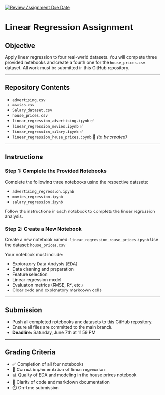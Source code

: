 [![Review Assignment Due Date](https://classroom.github.com/assets/deadline-readme-button-22041afd0340ce965d47ae6ef1cefeee28c7c493a6346c4f15d667ab976d596c.svg)](https://classroom.github.com/a/VFVvUbny)
# Linear Regression Assignment

## Objective

Apply linear regression to four real-world datasets. You will complete three provided notebooks and create a fourth one for the `house_prices.csv` dataset. All work must be submitted in this GitHub repository.

---

## Repository Contents

- `advertising.csv`  
- `movies.csv`  
- `Salary_dataset.csv`  
- `house_prices.csv`  
- `linear_regression_advertising.ipynb` ✅  
- `linear_regression_movies.ipynb` ✅  
- `linear_regression_salary.ipynb` ✅  
- `linear_regression_house_prices.ipynb` 🚧 *(to be created)*

---

## Instructions

### Step 1: Complete the Provided Notebooks
Complete the following three notebooks using the respective datasets:
- `advertising_regression.ipynb`
- `movies_regression.ipynb`
- `salary_regression.ipynb`

Follow the instructions in each notebook to complete the linear regression analysis.

### Step 2: Create a New Notebook
Create a new notebook named: `linear_regression_house_prices.ipynb`
Use the dataset: `house_prices.csv`  

Your notebook must include:
- Exploratory Data Analysis (EDA)
- Data cleaning and preparation
- Feature selection
- Linear regression model
- Evaluation metrics (RMSE, R², etc.)
- Clear code and explanatory markdown cells

---

## Submission

- Push all completed notebooks and datasets to this GitHub repository.
- Ensure all files are committed to the main branch.
- **Deadline:** Saturday, June 7th at 11:59 PM

---

## Grading Criteria

- ✅ Completion of all four notebooks  
- 🧠 Correct implementation of linear regression  
- 📊 Quality of EDA and modeling in the house prices notebook  
- 🧾 Clarity of code and markdown documentation  
- ⏱️ On-time submission

